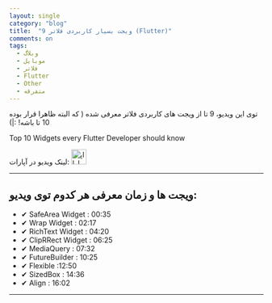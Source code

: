 ```yaml
---
layout: single
category: "blog"
title:  "9 ویجت بسیار کاربردی فلاتر (Flutter)"
comments: on
tags:
  - وبلاگ
  - موبایل
  - فلاتر
  - Flutter
  - Other
  - متفرقه
---
```


توی این ویدیو، 9 تا از ویجت های کاربردی فلاتر معرفی شده ( که البته ظاهرا قرار بوده 10 تا باشه! :|)

Top 10 Widgets every Flutter Developer should know

<div id="5169109176"><script type="text/JavaScript" src="https://www.aparat.com/embed/KHwDe?data[rnddiv]=5169109176&data[responsive]=yes&&recom=none"></script></div>

لینک ویدیو در آپارات: <a href="http://aparat.com/v/KHwDe?playlist=813084" target="_blank"><img src="{{ '/assets/images/aparat.png' | relative_url }}" width="30px" title="اپارات" alt="اپارات"></a>

---

ویجت ها و زمان معرفی هر کدوم توی ویدیو:
---
- ✔ SafeArea Widget : 00:35
- ✔ Wrap Widget : 02:17
- ✔ RichText Widget : 04:20
- ✔ ClipRRect Widget : 06:25
- ✔ MediaQuery : 07:32
- ✔ FutureBuilder : 10:25
- ✔ Flexible :12:50
- ✔ SizedBox : 14:36
- ✔ Align : 16:02

---

<div class="well">
<div class="rw-ui-container"></div>
</div>
